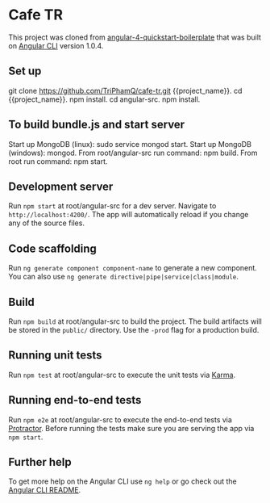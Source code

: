 # Cafe TR

This project was cloned from [angular-4-quickstart-boilerplate](https://github.com/TriPhamQ/angular-4-quickstart-boilerplate) that was built on [Angular CLI](https://github.com/angular/angular-cli) version 1.0.4.

## Set up

git clone https://github.com/TriPhamQ/cafe-tr.git {{project_name}}.
cd {{project_name}}.
npm install.
cd angular-src.
npm install.

## To build bundle.js and start server

Start up MongoDB (linux): sudo service mongod start.
Start up MongoDB (windows): mongod.
From root/angular-src run command: npm build.
From root run command: npm start.

## Development server

Run `npm start` at root/angular-src for a dev server. Navigate to `http://localhost:4200/`. The app will automatically reload if you change any of the source files.

## Code scaffolding

Run `ng generate component component-name` to generate a new component. You can also use `ng generate directive|pipe|service|class|module`.

## Build

Run `npm build` at root/angular-src to build the project. The build artifacts will be stored in the `public/` directory. Use the `-prod` flag for a production build.

## Running unit tests

Run `npm test` at root/angular-src to execute the unit tests via [Karma](https://karma-runner.github.io).

## Running end-to-end tests

Run `npm e2e` at root/angular-src to execute the end-to-end tests via [Protractor](http://www.protractortest.org/).
Before running the tests make sure you are serving the app via `npm start`.

## Further help

To get more help on the Angular CLI use `ng help` or go check out the [Angular CLI README](https://github.com/angular/angular-cli/blob/master/README.md).
